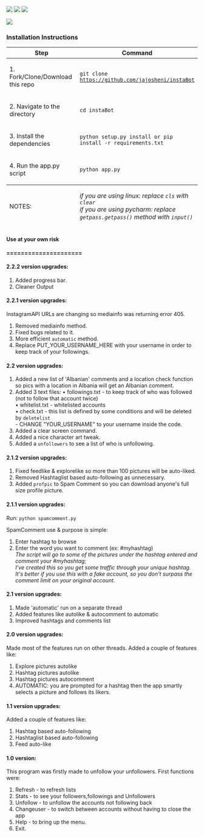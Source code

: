 <a href="https://github.com/jajosheni/instaBot/" title="python InstaBot"><img src="https://img.shields.io/badge/python-instaBot-green.svg"></a>
<a href="https://instagram.com/detajist" title="instapage"><img src="https://img.shields.io/badge/follow-instagram-orange.svg"></a>
<a href="https://www.python.org/downloads/release/python-350/" title="use python3.5"><img src="https://img.shields.io/badge/version-python3.5-brightgreen.svg"></a>

<img src="https://instavast.com/wp-content/uploads/2017/09/auto-activity.png">

### Installation Instructions
<table class="tableblock frame-all grid-all spread data-line-12">
<colgroup>
<col style="width: 50%;">
<col style="width: 50%;">
</colgroup>
<thead>
<tr>
<th class="tableblock halign-left valign-top">Step</th>
<th class="tableblock halign-left valign-top">Command</th>
</tr>
</thead>
<tfoot>
<tr>
<td class="tableblock halign-left valign-top"><p class="tableblock">NOTES:</p></td>
  <td class="tableblock halign-left valign-top"><p class="tableblock"><em>if you are using linux: replace <code>cls</code> with <code>clear</code><br>if you are using pycharm:  replace <code>getpass.getpass()</code> method with <code>input()</code></em></p></td>
</tr>
</tfoot>
<tbody>
<tr>
<td class="tableblock halign-left valign-top"><p class="tableblock">1. Fork/Clone/Download this repo</p></td>
<td class="tableblock halign-left valign-top"><p class="tableblock"><code>git clone <a href="https://github.com/jajosheni/instaBot" class="bare">https://github.com/jajosheni/instaBot</a></code></p></td>
</tr>
<tr>
<td class="tableblock halign-left valign-top"><p class="tableblock">2. Navigate to the directory</p></td>
<td class="tableblock halign-left valign-top"><p class="tableblock"><code>cd instaBot</code></p></td>
</tr>
<tr>
<td class="tableblock halign-left valign-top"><p class="tableblock">3. Install the dependencies</p></td>
<td class="tableblock halign-left valign-top"><p class="tableblock"><code>python setup.py install or pip install -r requirements.txt</code></p></td>
</tr>
<tr>
<td class="tableblock halign-left valign-top"><p class="tableblock">4. Run the app.py script</p></td>
<td class="tableblock halign-left valign-top"><p class="tableblock"><code>python app.py</code></p></td>
</tr>
</tbody>
</table>


#### Use at your own risk
**=====================**

#### 2.2.2 version upgrades:
  1. Added progress bar.
  2. Cleaner Output
  
#### 2.2.1 version upgrades:
InstagramAPI URLs are changing so mediainfo was returning error 405.
  1. Removed mediainfo method.
  2. Fixed bugs related to it.
  3. More efficient `automatic` method.
  4. Replace PUT_YOUR_USERNAME_HERE with your username in order to keep track of your followings.

#### 2.2 version upgrades:
  1. Added a new list of 'Albanian' comments and a location check function
     so pics with a location in Albania will get an Albanian comment.
  2. Added 3 text files:
    • followings.txt - to keep track of who was followed (not to follow that account twice)</br>
    • whitelist.txt - whitelisted accounts</br>
    • check.txt - this list is defined by some conditions and will be deleted by `deletelist`</br>
    - CHANGE "YOUR_USERNAME" to your username inside the code.</br>
  3. Added a clear screen command.
  4. Added a nice character art tweak.
  5. Added a `unfollowers` to see a list of who is unfollowing.
  
#### 2.1.2 version upgrades:
  1. Fixed feedlike & explorelike so more than 100 pictures will be auto-liked.
  2. Removed Hashtaglist based auto-following as unnecessary.
  3. Added `profpic` to Spam Comment so you can download anyone's full size profile picture.

#### 2.1.1 version upgrades:

Run: `python spamcomment.py`

SpamComment use & purpose is simple:
  1. Enter hashtag to browse
  2. Enter the word you want to comment
    (ex: #myhashtag)
<br><i>The script will go to some of the pictures under the hashtag entered and comment your #myhashtag;<br>
I've created this so you get some traffic through your unique hashtag.
It's better if you use this with a fake account, so you don't surpass the comment limit on your original account.</i>


#### 2.1 version upgrades:
  1. Made 'automatic' run on a separate thread
  2. Added features like autolike & autocomment to automatic
  3. Improved hashtags and comments list


#### 2.0 version upgrades:

Made most of the features run on other threads.
Added a couple of features like:
  1. Explore pictures autolike
  2. Hashtag pictures autolike
  3. Hashtag pictures autocomment
  4. AUTOMATIC:
      you are prompted for a hashtag then the app smartly selects a picture and follows its likers.


#### 1.1 version upgrades:

Added a couple of features like:
  1. Hashtag based auto-following
  2. Hashtaglist based auto-following
  3. Feed auto-like
  
#### 1.0 version:

  This program was firstly made to unfollow your unfollowers.
  First functions were:
  1. Refresh - to refresh lists
  2. Stats - to see your followers,followings and Unfollowers
  3. Unfollow - to unfollow the accounts not following back
  4. Changeuser - to switch between accounts without having to close the app
  5. Help - to bring up the menu.
  6. Exit.
